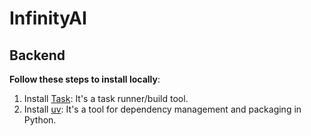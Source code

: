 # InfinityAI

## Backend

**Follow these steps to install locally**:

1. Install [Task](https://taskfile.dev): It's a task runner/build tool.
2. Install [uv](https://astral.sh/blog/uv): It's a tool for dependency management and packaging in Python.

